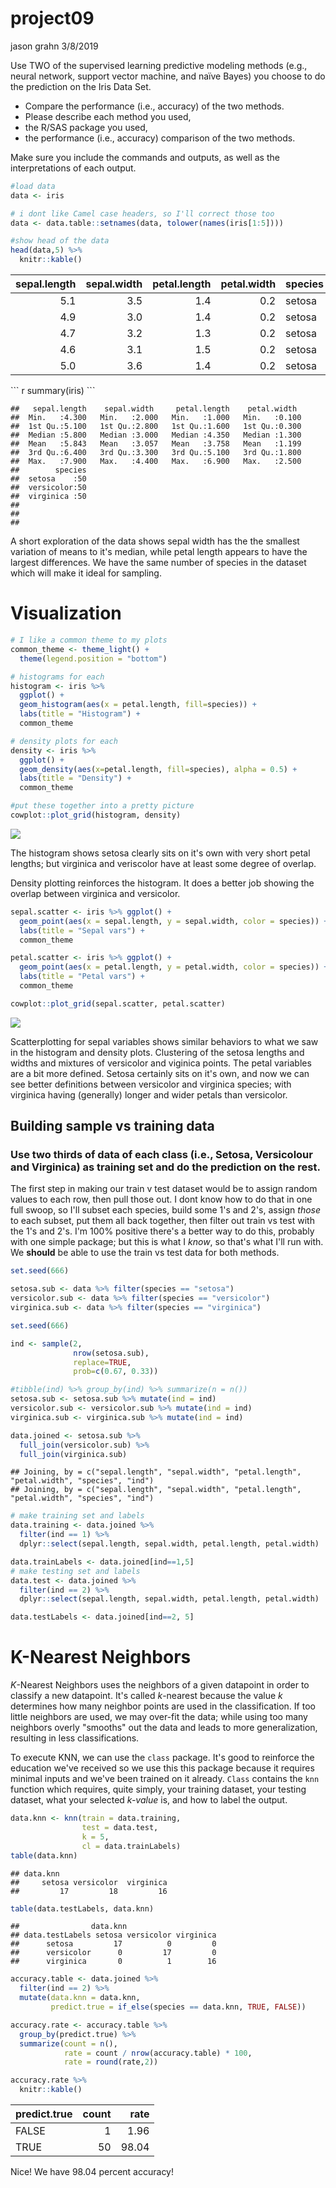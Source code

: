 project09
================
jason grahn
3/8/2019

Use TWO of the supervised learning predictive modeling methods (e.g., neural network, support vector machine, and naïve Bayes) you choose to do the prediction on the Iris Data Set.

-   Compare the performance (i.e., accuracy) of the two methods.
-   Please describe each method you used,
-   the R/SAS package you used,
-   the performance (i.e., accuracy) comparison of the two methods.

Make sure you include the commands and outputs, as well as the interpretations of each output.

``` r
#load data
data <- iris 

# i dont like Camel case headers, so I'll correct those too
data <- data.table::setnames(data, tolower(names(iris[1:5])))

#show head of the data
head(data,5) %>% 
  knitr::kable()
```

<table>
<thead>
<tr>
<th style="text-align:right;">
sepal.length
</th>
<th style="text-align:right;">
sepal.width
</th>
<th style="text-align:right;">
petal.length
</th>
<th style="text-align:right;">
petal.width
</th>
<th style="text-align:left;">
species
</th>
</tr>
</thead>
<tbody>
<tr>
<td style="text-align:right;">
5.1
</td>
<td style="text-align:right;">
3.5
</td>
<td style="text-align:right;">
1.4
</td>
<td style="text-align:right;">
0.2
</td>
<td style="text-align:left;">
setosa
</td>
</tr>
<tr>
<td style="text-align:right;">
4.9
</td>
<td style="text-align:right;">
3.0
</td>
<td style="text-align:right;">
1.4
</td>
<td style="text-align:right;">
0.2
</td>
<td style="text-align:left;">
setosa
</td>
</tr>
<tr>
<td style="text-align:right;">
4.7
</td>
<td style="text-align:right;">
3.2
</td>
<td style="text-align:right;">
1.3
</td>
<td style="text-align:right;">
0.2
</td>
<td style="text-align:left;">
setosa
</td>
</tr>
<tr>
<td style="text-align:right;">
4.6
</td>
<td style="text-align:right;">
3.1
</td>
<td style="text-align:right;">
1.5
</td>
<td style="text-align:right;">
0.2
</td>
<td style="text-align:left;">
setosa
</td>
</tr>
<tr>
<td style="text-align:right;">
5.0
</td>
<td style="text-align:right;">
3.6
</td>
<td style="text-align:right;">
1.4
</td>
<td style="text-align:right;">
0.2
</td>
<td style="text-align:left;">
setosa
</td>
</tr>
</tbody>
</table>
``` r
summary(iris)
```

    ##   sepal.length    sepal.width     petal.length    petal.width   
    ##  Min.   :4.300   Min.   :2.000   Min.   :1.000   Min.   :0.100  
    ##  1st Qu.:5.100   1st Qu.:2.800   1st Qu.:1.600   1st Qu.:0.300  
    ##  Median :5.800   Median :3.000   Median :4.350   Median :1.300  
    ##  Mean   :5.843   Mean   :3.057   Mean   :3.758   Mean   :1.199  
    ##  3rd Qu.:6.400   3rd Qu.:3.300   3rd Qu.:5.100   3rd Qu.:1.800  
    ##  Max.   :7.900   Max.   :4.400   Max.   :6.900   Max.   :2.500  
    ##        species  
    ##  setosa    :50  
    ##  versicolor:50  
    ##  virginica :50  
    ##                 
    ##                 
    ## 

A short exploration of the data shows sepal width has the the smallest variation of means to it's median, while petal length appears to have the largest differences. We have the same number of species in the dataset which will make it ideal for sampling.

Visualization
=============

``` r
# I like a common theme to my plots
common_theme <- theme_light() +
  theme(legend.position = "bottom")

# histograms for each 
histogram <- iris %>% 
  ggplot() +
  geom_histogram(aes(x = petal.length, fill=species)) +
  labs(title = "Histogram") +
  common_theme

# density plots for each
density <- iris %>% 
  ggplot() + 
  geom_density(aes(x=petal.length, fill=species), alpha = 0.5) +
  labs(title = "Density") +
  common_theme

#put these together into a pretty picture
cowplot::plot_grid(histogram, density)
```

![](da420_project09_grahn_files/figure-markdown_github/histogram%20and%20density%20plotting-1.png)

The histogram shows setosa clearly sits on it's own with very short petal lengths; but virginica and veriscolor have at least some degree of overlap.

Density plotting reinforces the histogram. It does a better job showing the overlap between virginica and versicolor.

``` r
sepal.scatter <- iris %>% ggplot() + 
  geom_point(aes(x = sepal.length, y = sepal.width, color = species)) +
  labs(title = "Sepal vars") +
  common_theme

petal.scatter <- iris %>% ggplot() + 
  geom_point(aes(x = petal.length, y = petal.width, color = species)) +
  labs(title = "Petal vars") +
  common_theme

cowplot::plot_grid(sepal.scatter, petal.scatter)
```

![](da420_project09_grahn_files/figure-markdown_github/scatter%20plotting-1.png)

Scatterplotting for sepal variables shows similar behaviors to what we saw in the histogram and density plots. Clustering of the setosa lengths and widths and mixtures of versicolor and viginica points. The petal variables are a bit more defined. Setosa certainly sits on it's own, and now we can see better definitions between versicolor and virginica species; with virginica having (generally) longer and wider petals than versicolor.

Building sample vs training data
--------------------------------

### Use two thirds of data of each class (i.e., Setosa, Versicolour and Virginica) as training set and do the prediction on the rest.

The first step in making our train v test dataset would be to assign random values to each row, then pull those out. I dont know how to do that in one full swoop, so I'll subset each species, build some 1's and 2's, assign *those* to each subset, put them all back together, then filter out train vs test with the 1's and 2's. I'm 100% positive there's a better way to do this, probably with one simple package; but this is what I *know*, so that's what I'll run with. We **should** be able to use the train vs test data for both methods.

``` r
set.seed(666)

setosa.sub <- data %>% filter(species == "setosa")
versicolor.sub <- data %>% filter(species == "versicolor") 
virginica.sub <- data %>% filter(species == "virginica") 

set.seed(666)

ind <- sample(2, 
              nrow(setosa.sub), 
              replace=TRUE,
              prob=c(0.67, 0.33))

#tibble(ind) %>% group_by(ind) %>% summarize(n = n())
setosa.sub <- setosa.sub %>% mutate(ind = ind) 
versicolor.sub <- versicolor.sub %>% mutate(ind = ind) 
virginica.sub <- virginica.sub %>% mutate(ind = ind)

data.joined <- setosa.sub %>% 
  full_join(versicolor.sub) %>% 
  full_join(virginica.sub)
```

    ## Joining, by = c("sepal.length", "sepal.width", "petal.length", "petal.width", "species", "ind")
    ## Joining, by = c("sepal.length", "sepal.width", "petal.length", "petal.width", "species", "ind")

``` r
# make training set and labels
data.training <- data.joined %>% 
  filter(ind == 1) %>% 
  dplyr::select(sepal.length, sepal.width, petal.length, petal.width)

data.trainLabels <- data.joined[ind==1,5]
# make testing set and labels
data.test <- data.joined %>% 
  filter(ind == 2) %>% 
  dplyr::select(sepal.length, sepal.width, petal.length, petal.width)

data.testLabels <- data.joined[ind==2, 5]
```

K-Nearest Neighbors
===================

*K*-Nearest Neighbors uses the neighbors of a given datapoint in order to classify a new datapoint. It's called *k*-nearest because the value *k* determines how many neighbor points are used in the classification. If too little neighbors are used, we may over-fit the data; while using too many neighbors overly "smooths" out the data and leads to more generalization, resulting in less classifications.

To execute KNN, we can use the `class` package. It's good to reinforce the education we've received so we use this this package because it requires minimal inputs and we've been trained on it already. `Class` contains the `knn` function which requires, quite simply, your training dataset, your testing dataset, what your selected *k-value* is, and how to label the output.

``` r
data.knn <- knn(train = data.training,
                test = data.test, 
                k = 5,
                cl = data.trainLabels)
table(data.knn)
```

    ## data.knn
    ##     setosa versicolor  virginica 
    ##         17         18         16

``` r
table(data.testLabels, data.knn)
```

    ##                data.knn
    ## data.testLabels setosa versicolor virginica
    ##      setosa         17          0         0
    ##      versicolor      0         17         0
    ##      virginica       0          1        16

``` r
accuracy.table <- data.joined %>% 
  filter(ind == 2) %>% 
  mutate(data.knn = data.knn,
         predict.true = if_else(species == data.knn, TRUE, FALSE)) 

accuracy.rate <- accuracy.table %>% 
  group_by(predict.true) %>% 
  summarize(count = n(),
            rate = count / nrow(accuracy.table) * 100,
            rate = round(rate,2))

accuracy.rate %>% 
  knitr::kable()
```

<table>
<thead>
<tr>
<th style="text-align:left;">
predict.true
</th>
<th style="text-align:right;">
count
</th>
<th style="text-align:right;">
rate
</th>
</tr>
</thead>
<tbody>
<tr>
<td style="text-align:left;">
FALSE
</td>
<td style="text-align:right;">
1
</td>
<td style="text-align:right;">
1.96
</td>
</tr>
<tr>
<td style="text-align:left;">
TRUE
</td>
<td style="text-align:right;">
50
</td>
<td style="text-align:right;">
98.04
</td>
</tr>
</tbody>
</table>
Nice! We have 98.04 percent accuracy!
